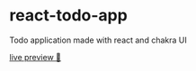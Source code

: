 # react-todo-app
Todo application made with react and chakra UI

[live preview 🚀](https://glittering-nasturtium-f0591f.netlify.app/)
